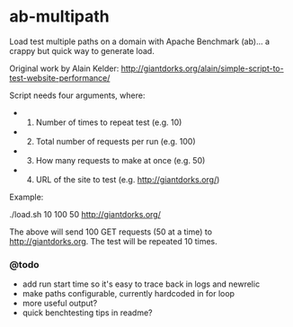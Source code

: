ab-multipath
============

Load test multiple paths on a domain with Apache Benchmark (ab)... a crappy but quick way to generate load.

Original work by Alain Kelder: http://giantdorks.org/alain/simple-script-to-test-website-performance/

Script needs four arguments, where:

* 1. Number of times to repeat test (e.g. 10)
* 2. Total number of requests per run (e.g. 100)
* 3. How many requests to make at once (e.g. 50)
* 4. URL of the site to test (e.g. http://giantdorks.org/)

Example:

./load.sh 10 100 50 http://giantdorks.org/

The above will send 100 GET requests (50 at a time) to http://giantdorks.org. The test will be repeated 10 times.

### @todo

* add run start time so it's easy to trace back in logs and newrelic 
* make paths configurable, currently hardcoded in for loop
* more useful output?
* quick benchtesting tips in readme?